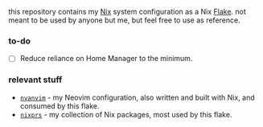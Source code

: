 this repository contains my [Nix](https://nixos.org) system configuration as a Nix [Flake](https://nixos.wiki/wiki/Flake).
not meant to be used by anyone but me, but feel free to use as reference.

### to-do
- [ ] Reduce reliance on Home Manager to the minimum.

### relevant stuff
- [`nyanvim`](https://github.com/comfybyte/nyanvim) - my Neovim configuration, also written and built with Nix, and consumed by this flake.
- [`nixprs`](https://github.com/comfybyte/nixprs) - my collection of Nix packages, most used by this flake.
